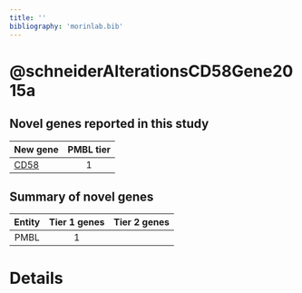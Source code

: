 ```yaml
---
title: ''
bibliography: 'morinlab.bib'
---
```


# @schneiderAlterationsCD58Gene2015a
## Novel genes reported in this study

|New gene|PMBL tier|
|:-|:-:|
|[CD58](CD58)|1 |

## Summary of novel genes

|Entity| Tier 1 genes| Tier 2 genes|
|:-:|:-:|:-:|
|PMBL|1||

# Details

